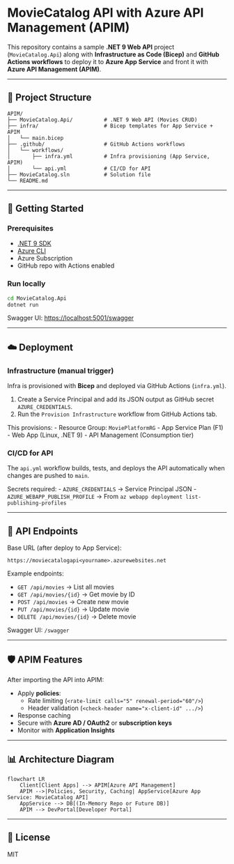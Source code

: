 # MovieCatalog API with Azure API Management (APIM)

This repository contains a sample **.NET 9 Web API** project
(`MovieCatalog.Api`) along with **Infrastructure as Code (Bicep)** and
**GitHub Actions workflows** to deploy it to **Azure App Service** and
front it with **Azure API Management (APIM)**.

------------------------------------------------------------------------

## 📂 Project Structure

    APIM/
    ├── MovieCatalog.Api/          # .NET 9 Web API (Movies CRUD)
    ├── infra/                     # Bicep templates for App Service + APIM
    │   └── main.bicep
    ├── .github/                   # GitHub Actions workflows
    │   └── workflows/
    │       ├── infra.yml          # Infra provisioning (App Service, APIM)
    │       └── api.yml            # CI/CD for API
    ├── MovieCatalog.sln           # Solution file
    └── README.md

------------------------------------------------------------------------

## 🚀 Getting Started

### Prerequisites

-   [.NET 9 SDK](https://dotnet.microsoft.com/download)
-   [Azure CLI](https://learn.microsoft.com/cli/azure/install-azure-cli)
-   Azure Subscription
-   GitHub repo with Actions enabled

### Run locally

``` bash
cd MovieCatalog.Api
dotnet run
```

Swagger UI: <https://localhost:5001/swagger>

------------------------------------------------------------------------

## ☁️ Deployment

### Infrastructure (manual trigger)

Infra is provisioned with **Bicep** and deployed via GitHub Actions
(`infra.yml`).

1.  Create a Service Principal and add its JSON output as GitHub secret
    `AZURE_CREDENTIALS`.
2.  Run the `Provision Infrastructure` workflow from GitHub Actions tab.

This provisions: - Resource Group: `MoviePlatformRG` - App Service Plan
(F1) - Web App (Linux, .NET 9) - API Management (Consumption tier)

### CI/CD for API

The `api.yml` workflow builds, tests, and deploys the API automatically
when changes are pushed to `main`.

Secrets required: - `AZURE_CREDENTIALS` → Service Principal JSON -
`AZURE_WEBAPP_PUBLISH_PROFILE` → From
`az webapp deployment list-publishing-profiles`

------------------------------------------------------------------------

## 🔑 API Endpoints

Base URL (after deploy to App Service):

    https://moviecatalogapi<yourname>.azurewebsites.net

Example endpoints: 
- `GET /api/movies` → List all movies 
- `GET /api/movies/{id}` → Get movie by ID 
- `POST /api/movies` → Create new movie 
- `PUT /api/movies/{id}` → Update movie 
- `DELETE /api/movies/{id}` → Delete movie

Swagger UI: `/swagger`

------------------------------------------------------------------------

## 🛡️ APIM Features

After importing the API into APIM: 
- Apply **policies**: 
    - Rate limiting (`<rate-limit calls="5" renewal-period="60"/>`) 
    - Header validation (`<check-header name="x-client-id" .../>`) 
- Response caching 
- Secure with **Azure AD / OAuth2** or **subscription keys** 
- Monitor with **Application Insights**

------------------------------------------------------------------------

## 📊 Architecture Diagram

``` mermaid
flowchart LR
    Client[Client Apps] --> APIM[Azure API Management]
    APIM -->|Policies, Security, Caching| AppService[Azure App Service: MovieCatalog API]
    AppService --> DB[(In-Memory Repo or Future DB)]
    APIM --> DevPortal[Developer Portal]
```


------------------------------------------------------------------------

## 📜 License

MIT

